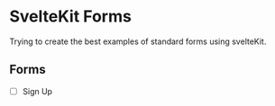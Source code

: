 # SvelteKit Forms

Trying to create the best examples of standard forms using svelteKit.

## Forms

- [ ] Sign Up
